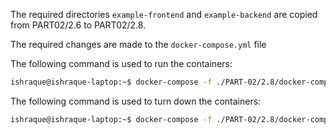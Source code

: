 The required directories ```example-frontend``` and ```example-backend``` are copied from PART02/2.6 to PART02/2.8.

The required changes are made to the ```docker-compose.yml``` file

The following command is used to run the containers:

```sh
ishraque@ishraque-laptop:~$ docker-compose -f ./PART-02/2.8/docker-compose.yml up -d
```

The following command is used to turn down the containers:

```sh
ishraque@ishraque-laptop:~$ docker-compose -f ./PART-02/2.8/docker-compose.yml down -v
```